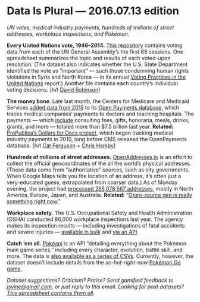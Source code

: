 Data Is Plural — 2016.07.13 edition
===================================

*UN votes, medical industry payments, hundreds of millions of street addresses, workplace inspections, and Pokémon.*


__Every United Nations vote, 1946–2014.__ [This repository](https://dataverse.harvard.edu/dataset.xhtml?persistentId=hdl:1902.1/12379) contains voting data from each of the UN General Assembly’s the first 69 sessions. One spreadsheet summarizes the topic and results of each voted-upon resolution. (The dataset also indicates whether the U.S. State Department identified the vote as “important” — such those condemning human rights violations in Syria and North Korea — in its annual [Voting Practices in the United Nations](http://www.state.gov/p/io/rls/rpt/index.htm) report.) Another file contains each country’s individual voting decisions. [h/t [David Robinson](https://twitter.com/drob/status/751398401867182080)]


__The money bone__. Late last month, the Centers for Medicare and Medicaid Services [added data from 2015](https://www.cms.gov/Newsroom/MediaReleaseDatabase/Press-releases/2016-Press-releases-items/2016-06-30.html) to its [Open Payments database](https://openpaymentsdata.cms.gov/), which tracks medical companies’ payments to doctors and teaching hospitals. The payments — which [include](https://www.cms.gov/OpenPayments/About/Natures-of-Payment.html) consulting fees, gifts, honoraria, meals, drinks, grants, and more — totaled more than $7.5 billion last year. __Related:__ [ProPublica’s Dollars for Docs project](https://projects.propublica.org/docdollars/), which began tracking medical industry payments in 2010, long before CMS released the OpenPayments database. [h/t [Cat Ferguson](https://twitter.com/biocuriosity) + [Chris Hamby](https://twitter.com/ChrisDHamby)]


__Hundreds of millions of street addresses.__ [OpenAddresses.io](https://openaddresses.io/) is an effort to collect the official geocoordinates of the all the world’s physical addresses. (These data come from “authoritative” sources, such as city governments. When Google Maps tells you the location of an address, it’s often just a very-educated guess, extrapolated from coarser data.) As of Monday evening, the project had [processed 265,078,567 addresses](https://results.openaddresses.io/), mostly in North America, Europe, Japan, and Australia. __Related:__ “[Open-source geo is really something right now](https://trackchanges.postlight.com/open-source-geo-is-really-something-right-now-f8e310c5f57a#.t2f638jnj).”


__Workplace safety.__ The U.S. Occupational Safety and Health Administration (OSHA) conducted 86,000 workplace inspections last year. The agency makes its inspection results — including investigations of fatal accidents and severe injuries — [available in bulk](http://ogesdw.dol.gov/views/data_summary.php) and [via an API](http://developer.dol.gov/health-and-safety/dol-osha-enforcement).


__Catch ‘em all.__ [Pokéapi](https://pokeapi.co/) is an API “detailing everything about the Pokémon main game series,” including every character, evolution, battle skill, and more. The data is [also available as a series of CSVs](https://github.com/phalt/pokeapi/tree/master/data/v2/csv). Currently, however, the dataset doesn’t include details from the *so-hot-right-now* [Pokémon Go game](https://en.wikipedia.org/wiki/Pok%C3%A9mon_Go).


*Dataset suggestions? Criticism? Praise? Send gamified feedback to <jsvine@gmail.com>, or just reply to this email. Looking for past datasets? [This spreadsheet contains them all](https://docs.google.com/spreadsheets/d/1wZhPLMCHKJvwOkP4juclhjFgqIY8fQFMemwKL2c64vk).*
